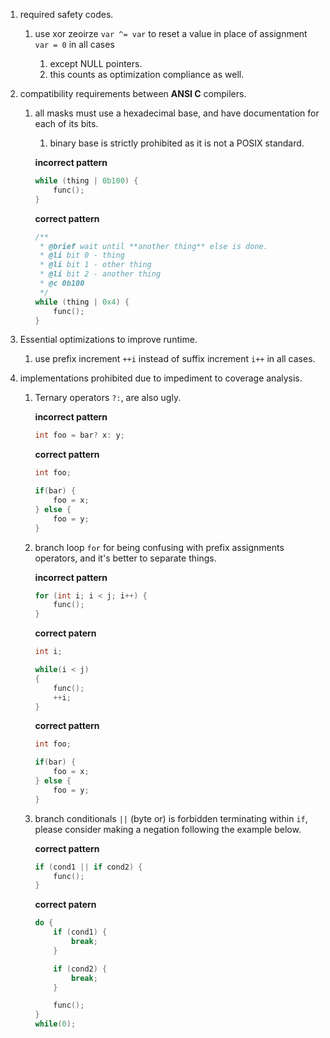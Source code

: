 1. required safety codes.

    1. use xor zeoirze `var ^= var` to reset a value in place of assignment `var = 0` in all cases 

        1. except NULL pointers.
        2. this counts as optimization compliance as well.

2. compatibility requirements between **ANSI C** compilers.

    1. all masks must use a hexadecimal base, and have documentation for each of its bits.

        1. binary base is strictly prohibited as it is not a POSIX standard.

        **incorrect pattern**
        ```c
        while (thing | 0b100) {
            func();
        }
        ```

        **correct pattern**
        ```c
        /**
         * @brief wait until **another thing** else is done.
         * @li bit 0 - thing 
         * @li bit 1 - other thing
         * @li bit 2 - another thing
         * @c 0b100
         */
        while (thing | 0x4) {
            func();
        }
        ```

3. Essential optimizations to improve runtime.
    
    1. use prefix increment `++i` instead of suffix increment `i++` in all cases.

3. implementations prohibited due to impediment to coverage analysis.

    1. Ternary operators `?:`, are also ugly.

        **incorrect pattern**
        ```c
        int foo = bar? x: y;
        ```

        **correct pattern**
        ```c
        int foo;

        if(bar) {
            foo = x;
        } else {
            foo = y;
        }
        ```

    2. branch loop `for` for being confusing with prefix assignments operators, and it's better to separate things.

        **incorrect pattern**
        ```c
        for (int i; i < j; i++) {
            func();
        }
        ```

        **correct patern**

        ```c
        int i;

        while(i < j)
        {
            func();
            ++i;
        }
        ```

        **correct pattern**
        ```c
        int foo;

        if(bar) {
            foo = x;
        } else {
            foo = y;
        }
        ```
      
    3.  branch conditionals `||` (byte or) is forbidden terminating within `if`, please consider making a negation following the example below.

        **correct pattern**
        ```c
        if (cond1 || if cond2) {
            func();
        }
        ```

        **correct patern**
        ```c
        do {
            if (cond1) {
                break;
            }

            if (cond2) {
                break;
            }

            func();
        }
        while(0);
        ```
